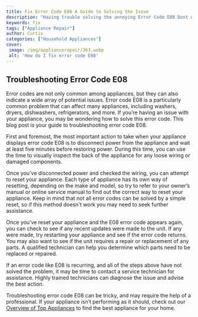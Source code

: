 ```yaml
---
title: Fix Error Code E08 A Guide to Solving the Issue
description: "Having trouble solving the annoying Error Code E08 Dont worry this blog post has the answers youre looking for Learn how to easily fix Error Code E08 for good with these helpful tips and tricks"
keywords: fix
tags: ["Appliance Repair"]
author: Curtis
categories: ["Household Appliances"]
cover: 
 image: /img/appliancerepair/363.webp
 alt: 'How do I fix error code E08'
---
```

## Troubleshooting Error Code E08
Error codes are not only common among appliances, but they can also indicate a wide array of potential issues. Error code E08 is a particularly common problem that can affect many appliances, including washers, dryers, dishwashers, refrigerators, and more. If you’re having an issue with your appliance, you may be wondering how to solve this error code. This blog post is your guide to troubleshooting error code E08.

First and foremost, the most important action to take when your appliance displays error code E08 is to disconnect power from the appliance and wait at least five minutes before restoring power. During this time, you can use the time to visually inspect the back of the appliance for any loose wiring or damaged components.

Once you've disconnected power and checked the wiring, you can attempt to reset your appliance. Each type of appliance has its own way of resetting, depending on the make and model, so try to refer to your owner’s manual or online service manual to find out the correct way to reset your appliance. Keep in mind that not all error codes can be solved by a simple reset, so if this method doesn't work you may need to seek further assistance.

Once you’ve reset your appliance and the E08 error code appears again, you can check to see if any recent updates were made to the unit. If any were made, try restarting your appliance and see if the error code returns. You may also want to see if the unit requires a repair or replacement of any parts. A qualified technician can help you determine which parts need to be replaced or repaired.

If an error code like E08 is recurring, and all of the steps above have not solved the problem, it may be time to contact a service technician for assistance. Highly trained technicians can diagnose the issue and advise the best action.

Troubleshooting error code E08 can be tricky, and may require the help of a professional. If your appliance isn’t performing as it should, check out our [Overview of Top Appliances](./pages/appliance-overview) to find the best appliance for your home.
